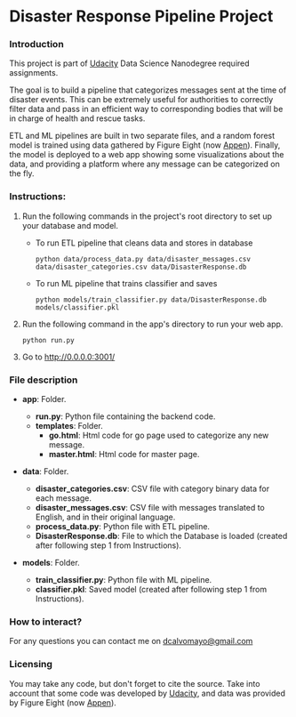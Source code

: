 # Disaster Response Pipeline Project

### Introduction
This project is part of [Udacity](www.udacity.com) Data Science Nanodegree required assignments.

The goal is to build a pipeline that categorizes messages sent at the time of disaster events. This can be extremely useful for authorities to correctly filter data and pass in an efficient way to corresponding bodies that will be in charge of health and rescue tasks.

ETL and ML pipelines are built in two separate files, and a random forest model is trained using data gathered by Figure Eight (now [Appen](appen.com)). Finally, the model is deployed to a web app showing some visualizations about the data, and providing a platform where any message can be categorized on the fly.

### Instructions:
1. Run the following commands in the project's root directory to set up your database and model.

    - To run ETL pipeline that cleans data and stores in database

        `python data/process_data.py data/disaster_messages.csv data/disaster_categories.csv data/DisasterResponse.db`
    - To run ML pipeline that trains classifier and saves

        `python models/train_classifier.py data/DisasterResponse.db models/classifier.pkl`

2. Run the following command in the app's directory to run your web app.

    `python run.py`

3. Go to http://0.0.0.0:3001/

### File description
- **app**: Folder.
  - **run.py**: Python file containing the backend code.
  - **templates**: Folder.
    - **go.html**: Html code for go page used to categorize any new message.
    - **master.html**: Html code for master page.

- **data**: Folder.
  - **disaster_categories.csv**: CSV file with category binary data for each message.
  - **disaster_messages.csv**: CSV file with messages translated to English, and in their original language.
  - **process_data.py**: Python file with ETL pipeline.
  - **DisasterResponse.db**: File to which the Database is loaded (created after following step 1 from Instructions).

- **models**: Folder.
  - **train_classifier.py**: Python file with ML pipeline.
  - **classifier.pkl**: Saved model (created after following step 1 from Instructions).

### How to interact?
For any questions you can contact me on dcalvomayo@gmail.com

### Licensing
You may take any code, but don't forget to cite the source. Take into account that some code was developed by [Udacity](www.udacity.com), and data was provided by Figure Eight (now [Appen](appen.com)).

